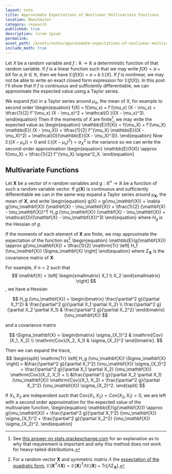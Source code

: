 ```yaml
---
layout: note
title: Approximate Expectations of Nonlinear Multivariate Functions
location: Manchester
category: research
published: true
description: lorem ipsum
permalink:
asset_path: /assets/notes/approximate-expectations-of-nonlinear-multivariate-functions
include_math: true
---
```


Let $X$ be a random variable and $f: \mathbb{R} \to \mathbb{R}$ a deterministic
function of that random variable. If $f$ is a linear function such that we may
write $f(X) = a + b X$ for $a, b \in \mathbb{R}$, then we have $\mathbb{E}(f(X))
= a + b~\mathbb{E}(X)$. If $f$ is nonlinear, we may not be able to write an
exact closed form expression for $\mathbb{E}(f(X))$. In this post I'll show
that if $f$ is continuous and sufficiently differentiable, we can approximate
the expected value using a Taylor series.

We expand $f(x)$ in a Taylor series around $\mu_X$, the mean of $X$, for
example to second order
\begin{equation}
 f(X) = f(\mu_x) + f'(\mu_x) (X - \mu_x) + \tfrac{1}{2} f''(\mu_x)
   (X - \mu_x)^2 + \mathcal{O }((X - \mu_x)^3).
\end{equation}
Then if the moments of $X$ are finite[^1], we may write the expected value as
\begin{equation}
 \mathbb{E}(f(X)) = f(\mu_X) + f'(\mu_X) \mathbb{E}( (X - \mu_X)) +
   \tfrac{1}{2} f''(\mu_X) \mathbb{E}((X - \mu_X)^2) +
   \mathcal{O}(\mathbb{E}((X - \mu_X)^3)).
\end{equation}
Now $\mathbb{E}( (X - \mu_x)) = 0$ and $\mathbb{E}((X - \mu_x)^2) =
\sigma^2_X$ is the variance so we can write the second-order approximation
\begin{equation}
 \mathbb{E}(f(X)) \approx f(\mu_X) + \tfrac{1}{2} f''(\mu_X) \sigma^2_X.
\end{equation}

## Multivariate Functions

Let $\mathbf{X}$ be a vector of $n$ random variables and $g: \mathbb{R}^n \to
\mathbb{R}$ be a function of such a random variable vector. If $g(\mathbf{X})$
is continuous and sufficiently differentiable we can in the same way expand a
Taylor series around $\mu_\mathbf{X}$, the mean of $\mathbf{X}$, and write
\begin{equation} 
  g(X) = g(\mu_\mathbf{X}) + \nabla g(\mu_\mathbf{X}) (\mathbf{X}
    - \mu_\mathbf{X}) + \tfrac{1}{2} (\mathbf{X} - \mu_\mathbf{X})^T H_g
    (\mu_\mathbf{X}) (\mathbf{X} - \mu_\mathbf{X}) + \mathcal{O}((\mathbf{X} -
    \mu_\mathbf{X})^3) 
\end{equation} 
where $H_g$ is the Hessian of $g$.

If the moments of each element of $\mathbf{X}$ are finite, we may approximate
the expectation of the function as[^2]
\begin{equation}
 \mathbb{E}(g(\mathbf{X})) \approx g(\mu_\mathbf{X}) +
   \tfrac{1}{2} \mathrm{Tr}
   \left[ H_f (\mu_\mathbf{X}) \Sigma_\mathbf{X} \right]
\end{equation}
where $\Sigma_\mathbf{X}$ is the covariance matrix of $\mathbf{X}$.

For example, if $n = 2$ such that 
$$
\mathbf{X} = \left[ \begin{smallmatrix} X_1 
\\ X_2 \end{smallmatrix} \right]
$$, we have a Hessian

$$
 H_g (\mu_\mathbf{X}) =
 \begin{bmatrix}
   \frac{\partial^2 g}{\partial X_1^2} & \frac{\partial^2 g}{\partial X_1
     \partial X_2} \\
   \frac{\partial^2 g}{\partial X_2
     \partial X_1}                     & \frac{\partial^2 g}{\partial X_2^2}
 \end{bmatrix} 
 (\mu_\mathbf{X})
$$

and a covariance matrix

$$
 \Sigma_\mathbf{X} =
 \begin{bmatrix}
   \sigma_{X_1}^2          & \mathrm{Cov}(X_1, X_2) \\
   \mathrm{Cov}(X_2, X_1)  & \sigma_{X_2}^2
 \end{bmatrix}.
$$

Then we can expand the trace,
$$
 \begin{split}
 \mathrm{Tr} \left[ H_g (\mu_\mathbf{X}) \Sigma_\mathbf{X} \right] =
 &\frac{\partial^2 g}{\partial X_1^2} (\mu_\mathbf{X}) \sigma_{X_1}^2 +
 \frac{\partial^2 g}{\partial X_1
 \partial X_2} (\mu_\mathbf{X}) \mathrm{Cov}(X_2, X_1) + \\
 &\frac{\partial^2 g}{\partial X_2
 \partial X_1} (\mu_\mathbf{X}) \mathrm{Cov}(X_1, X_2) +
 \frac{\partial^2 g}{\partial X_2^2} (\mu_\mathbf{X}) \sigma_{X_2}^2.
 \end{split}
$$

If $X_1, X_2$ are independent such that $\mathrm{Cov}(X_1, X_2) =
\mathrm{Cov}(X_2, X_1) = 0$, we are left with a second order approximation for
the expected value of the multivariate function,
\begin{equation}
   \mathbb{E}(g(\mathbf{X})) \approx g(\mu_\mathbf{X}) +
   \frac{\partial^2 g}{\partial X_1^2} (\mu_\mathbf{X}) \sigma_{X_1}^2 +
   \frac{\partial^2 g}{\partial X_2^2} (\mu_\mathbf{X}) \sigma_{X_2}^2.
\end{equation}

[^1]: See [this answer on stats.stackexchange.com][se-ans] for an explanation as to why that requirement is important and why this method does not work for heavy-tailed distributions.

[^2]: For a random vector $\mathbf{X}$ and symmetric matrix $\Lambda$ the [expectation of the quadratic form](https://en.wikipedia.org/wiki/Quadratic_form_\(statistics\)), $\mathbb{E}(\mathbf{X}^T \Lambda \mathbf{X}) = \mathbb{E}(\mathbf{X})^T \Lambda \mathbb{E}(\mathbf{X}) + \mathrm{Tr} \left[ \Lambda \Sigma_\mathbf{X} \right]$.


[se-ans]: https://stats.stackexchange.com/a/70822
